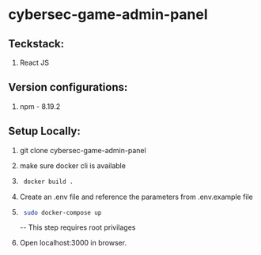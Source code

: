 # cybersec-game-admin-panel

## Teckstack:

1. React JS

## Version configurations:

1. npm - 8.19.2

## Setup Locally:

1. git clone cybersec-game-admin-panel
2. make sure docker cli is available

3. ```bash
    docker build .
   ```

4. Create an .env file and reference the parameters from .env.example file

5. ```bash
    sudo docker-compose up
   ```
   -- This step requires root privilages

6. Open localhost:3000 in browser.
